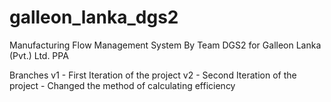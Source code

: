 # galleon_lanka_dgs2
Manufacturing Flow Management System By Team DGS2 for Galleon Lanka (Pvt.) Ltd.
PPA

Branches
  v1 - First Iteration of the project
  v2 - Second Iteration of the project - Changed the method of calculating efficiency
